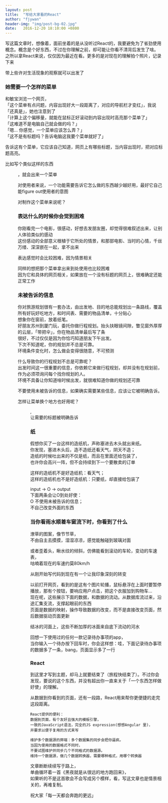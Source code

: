```yaml
---
layout: post
title:  "写给大家看的React"
author: "fjywan"
header-img: "img/post-bg-02.jpg"
date:   2016-12-20 18:10:00 +0800
---
```


写这篇文章时，想像着，面前坐着的是从没听过React的，我要避免为了省劲使用概念。概念是个好东西，不过在你理解之前，却可能让你看不清背后发生了啥。
之所以拿React来说，仅仅因为最近在看。更多的是对现在的理解拍个照片，记录下来

带上些许对生活现象的观察就可以出发了

### 她需要一个怎样的菜单
和敏宝浏览一个网页，<br/>
「这个菜单有点问题，内容出现好大一段距离了，对应的导航栏才变红」，我说<br/>
「还真是」，她也注意到了<br/>
「计算上这个偏移量，就能在鼠标正好滚动到内容出现时高亮那个菜单了」<br/>
「这难道不是电脑自己就会做的吗？」<br/>
「嗯... 你感觉，一个菜单应该怎么弄？」<br/>
「这不是有标题吗？告诉电脑这我要个菜单就好了」<br/>

告诉这有个菜单，它应该自己知道，网页上有哪些标题，当内容出现时，把对应标题高亮。

比如写个类似这样的东西<menu />，就会出来一个菜单

对使用者来说，一个功能需要告诉它怎么做的东西越少越好用，最好它自己能figure out使用者的意图

对制作这个菜单来说呢？

### 表达什么的时候你会觉到困难
你刚看完一个电影，很感动，好想去发朋友圈，却觉得很难叙述出来，让别人体验类似的感动<br/>
这份感动的全部意义根植于它所处的情景，和那部电影、当时的心情，千丝万缕、深深嵌在一起，拿不出来

表达感觉时会比较困难，因为情景相关

同样的想把那个菜单拿出来到处使用也比较困难<br/>
因为它和具体的网页相关，如果放在一个没有标题的网页上，很难确定还能正常工作

### 未被告诉的信息

你对旅游规划很有一套办法，由出发地、目的地总能规划出一条路线，覆盖所有好玩好吃地方，和时间表、需要的物品清单，十分贴心<br/>
想象你在窗前，放着纸笔。<br/>
好朋友苏州到厦门玩，委托你做行程规划。抬头扶眼镜间隙，瞥见窗外厚厚的云层，「带把伞」，你在物品清单最后写了条<br/>
很好，不过仅仅是因为你恰巧知道朋友下午出发。 <br/>
下次不知道呢，你的规划并不总是可靠。<br/>
环境条件变化时，怎么做会变得很随意，不可预测<br/>

什么导致你的行程规划不总是可靠呢？<br/>
出发时间这一很重要的信息，你依赖它来做行程规划，却并没有在规划前，作为必须项询问每个找你规划的人。<br/>
环境不具备让你知道啥时候出发，就很难知道你做的规划还可靠<br/>

不要使用未被告诉的信息，如果确实需要某些信息，应该让它被明确告诉。

怎样让菜单换个地方也好用呢？<br/>
<menu input=“titles" />, <br/>
让需要的标题被明确告诉<br/>

### 纸

假想你买了一台这样的造纸机，声称塞进去木头就出来纸。<br/>
你发现，塞进木头后，造不造纸还看天气，阴天不造；<br/>
造纸的时候吐出来的不仅是纸，而且在里面还给包装了，<br/>
也许你会高兴一阵，但不会持续到下一个要散卖的订单<br/>

这样的造纸机不是好造纸机：看天气；<br/>
这样的造纸机也不是好造纸机：只要纸，却直接给包装了<br/>

input -> O -> output <br/>
下面两条会让O到处好使：<br/>
O 不使用未被告诉的信息；<br/>
不自己改变外面的东西

### 当你看雨水顺着车窗流下时，你看到了什么

潦草的图案，像节节草，<br/>
不由自主去摸摸，湿湿凉凉，感觉能触碰到玻璃对面

或者歪着头，瞅水纹的倾斜，仿佛能看到滚动的车轮，变动的车速表，<br/>
咕喃着现在的车速约莫80km/h

从刚开始写代码到现在有一个让我印象深刻的转变

以前打开网页，看到的是这有个图片轮播，鼠标悬浮在上面时要暂停播放，那有个按钮，要响应用户点击，把这个衣服加到购物车...<br/>
现在呢，这些展示下面的数据，和数据的流动。从数据库流过来，沿途汇集支流，支撑起眼前的东西<br/>
页面是数据的映射，操作导致数据的改变，而不是直接改变页面，然后数据驱动页面更新<br/>

结冰的河面上，这些不断加厚的冰面来自底下流动的河水

回想一下使用过的任何一款记录待办事项的app，<br/>
当你输入一个待办按下回车时，你会这样想：哇，下面记录待办事项的数据多了一条，bang，页面显示多了一行

### React

到这里才写到主题，却马上就要结束了（旅程快结束了）。不过你会发现，要说的这个东西，并没有超出你一直来关于「一个东西怎样做好使」的理解。

从数据到你看到的页面，还有一段路，React用来帮你更便捷的走完这段距离。

```
React提供的便利：
数据到页面，有个友好且强大的模板引擎，
一致的JavaScript语法，完全的JS expression(想想Angular 里)，
并要求以便于复用的方式来写

维护多个数据源的弊端：多个数据集的同步会把你逼疯。
当因为使用的数据格式不同时，
不要试图维护并同步几个不同格式的数据源。
维持一个数据源，做几个数据转换器，需要哪种格式，用哪个转换器
```

文章断断续续写于路上，<br/>
单曲循环着一首《黑夜就是从很远的地方跑回来》，<br/>
如果听的不是这首歌会不会写成另个模样，看，写这文章也是情景相关的，再难复制。<br/>

祝大家「每一天都会奔跑的更远」


